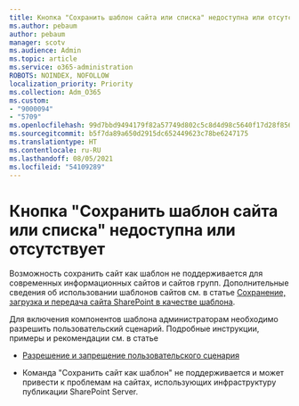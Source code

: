 ```yaml
---
title: Кнопка "Сохранить шаблон сайта или списка" недоступна или отсутствует
ms.author: pebaum
author: pebaum
manager: scotv
ms.audience: Admin
ms.topic: article
ms.service: o365-administration
ROBOTS: NOINDEX, NOFOLLOW
localization_priority: Priority
ms.collection: Adm_O365
ms.custom:
- "9000094"
- "5709"
ms.openlocfilehash: 99d7bbd9494179f82a57749d802c5c8d4d98c5640f17d28f8562bd9ef5192ed8
ms.sourcegitcommit: b5f7da89a650d2915dc652449623c78be6247175
ms.translationtype: HT
ms.contentlocale: ru-RU
ms.lasthandoff: 08/05/2021
ms.locfileid: "54109289"
---
```

# <a name="save-sitelist-template-button-not-available-or-missing"></a>Кнопка "Сохранить шаблон сайта или списка" недоступна или отсутствует

Возможность сохранить сайт как шаблон не поддерживается для современных информационных сайтов и сайтов групп. Дополнительные сведения об использовании шаблонов сайтов см. в статье [Сохранение, загрузка и передача сайта SharePoint в качестве шаблона](https://docs.microsoft.com/sharepoint/dev/general-development/save-download-and-upload-a-sharepoint-site-as-a-template).

Для включения компонентов шаблона администраторам необходимо разрешить пользовательский сценарий. Подробные инструкции, примеры и рекомендации см. в статье

- [Разрешение и запрещение пользовательского сценария](https://docs.microsoft.com/sharepoint/allow-or-prevent-custom-script)

- Команда "Сохранить сайт как шаблон" не поддерживается и может привести к проблемам на сайтах, использующих инфраструктуру публикации SharePoint Server.


